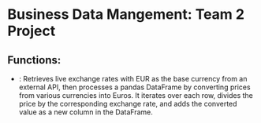 # Business Data Mangement: Team 2 Project

## Functions:

- : Retrieves live exchange rates with EUR as the base currency from an external API, then processes a pandas DataFrame by converting prices from various currencies into Euros. It iterates over each row, divides the price by the corresponding exchange rate, and adds the converted value as a new column in the DataFrame.

